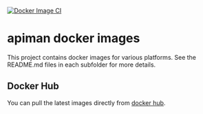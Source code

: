 [![Docker Image CI](https://github.com/apiman/apiman-docker/actions/workflows/docker-image.yml/badge.svg)](https://github.com/apiman/apiman-docker/actions/workflows/docker-image.yml)

# apiman docker images

This project contains docker images for various platforms. See the README.md files in each
subfolder for more details.

## Docker Hub

You can pull the latest images directly from [docker hub](https://hub.docker.com/u/apiman).
